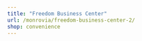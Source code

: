 ```yaml
---
title: "Freedom Business Center"
url: /monrovia/freedom-business-center-2/
shop: convenience
---
```

